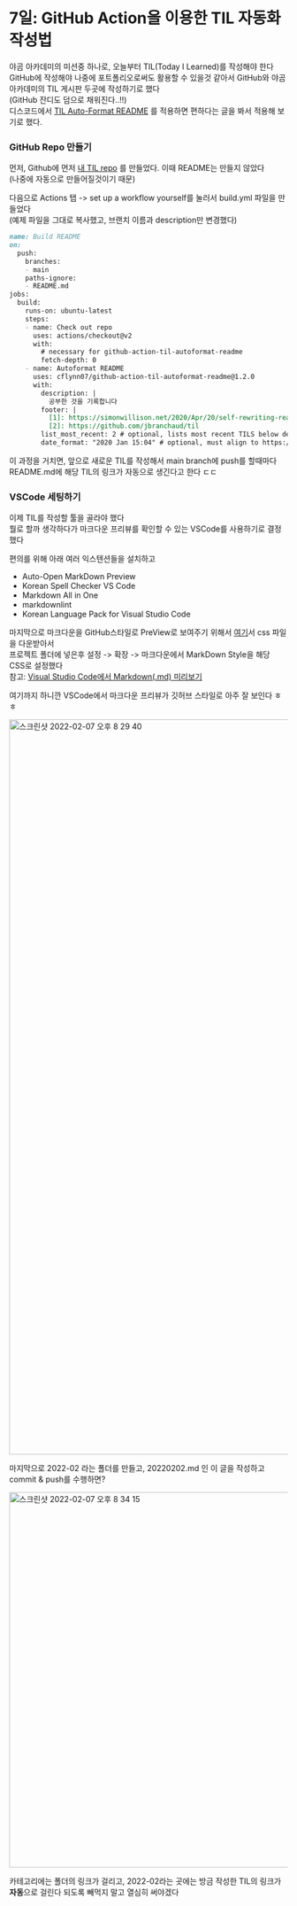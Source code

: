 # 7일: GitHub Action을 이용한 TIL 자동화 작성법

야곰 아카데미의 미션중 하나로, 오늘부터 TIL(Today I Learned)를 작성해야 한다  
GitHub에 작성해야 나중에 포트폴리오로써도 활용할 수 있을것 같아서 GitHub와 야곰아카데미의 TIL 게시판 두곳에 작성하기로 했다  
(GitHub 잔디도 덤으로 채워진다..!!)  
디스코드에서 [TIL Auto-Format README](https://github.com/marketplace/actions/til-auto-format-readme) 를 적용하면 편하다는 글을 봐서 적용해 보기로 했다.

### GitHub Repo 만들기

먼저, Github에 먼저 [내 TIL repo](https://github.com/FirstDo/TIL) 를 만들었다. 이때 README는 만들지 않았다  
(나중에 자동으로 만들어질것이기 때문)  

다음으로 Actions 탭 -> set up a workflow yourself를 눌러서 build.yml 파일을 만들었다  
(예제 파일을 그대로 복사했고, 브랜치 이름과 description만 변경했다)

```md
name: Build README
on:
  push:
    branches:
    - main
    paths-ignore:
    - README.md
jobs:
  build:
    runs-on: ubuntu-latest
    steps:
    - name: Check out repo
      uses: actions/checkout@v2
      with:
        # necessary for github-action-til-autoformat-readme
        fetch-depth: 0
    - name: Autoformat README
      uses: cflynn07/github-action-til-autoformat-readme@1.2.0
      with:
        description: |
          공부한 것을 기록합니다
        footer: |
          [1]: https://simonwillison.net/2020/Apr/20/self-rewriting-readme/
          [2]: https://github.com/jbranchaud/til
        list_most_recent: 2 # optional, lists most recent TILS below description
        date_format: "2020 Jan 15:04" # optional, must align to https://golang.org/pkg/time/#Time.Format
```

이 과정을 거치면, 앞으로 새로운 TIL를 작성해서 main branch에 push를 할때마다  
README.md에 해당 TIL의 링크가 자동으로 생긴다고 한다 ㄷㄷ  

### VSCode 세팅하기
이제 TIL를 작성할 툴을 골라야 했다  
뭘로 할까 생각하다가 마크다운 프리뷰를 확인할 수 있는 VSCode를 사용하기로 결정했다

편의를 위해 아래 여러 익스텐션들을 설치하고

- Auto-Open MarkDown Preview
- Korean Spell Checker VS Code
- Markdown All in One
- markdownlint
- Korean Language Pack for Visual Studio Code

마지막으로 마크다운을 GitHub스타일로 PreView로 보여주기 위해서 [여기](https://github.com/aliencube/markdownpad-github)서 css 파일을 다운받아서  
프로젝트 폴더에 넣은후 설정 -> 확장 -> 마크다운에서 MarkDown Style을 해당 CSS로 설정했다  
참고: [Visual Studio Code에서 Markdown(.md) 미리보기](https://blog.uniony.me/vscode/markdown/)

여기까지 하니깐 VSCode에서 마크다운 프리뷰가 깃허브 스타일로 아주 잘 보인다 ㅎㅎ

<img width="1328" alt="스크린샷 2022-02-07 오후 8 29 40" src="https://user-images.githubusercontent.com/69573768/152780014-fa366c13-f249-4ef4-8401-c8ad0917f249.png">

마지막으로 2022-02 라는 폴더를 만들고, 20220202.md 인 이 글을 작성하고 commit & push를 수행하면?

<img width="678" alt="스크린샷 2022-02-07 오후 8 34 15" src="https://user-images.githubusercontent.com/69573768/152780682-e22ce8ac-cd30-4e71-96f1-6ec9464a47e8.png">

카테고리에는 폴더의 링크가 걸리고, 2022-02라는 곳에는 방금 작성한 TIL의 링크가 **자동**으로 걸린다
되도록 빼먹지 말고 열심히 써야겠다
